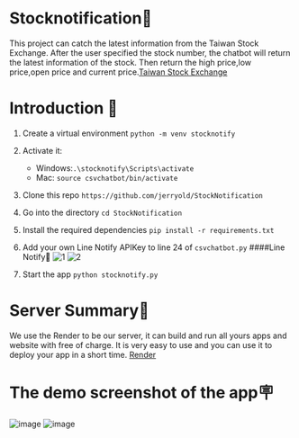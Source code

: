 # Stocknotification📕
This project can catch the latest information from the Taiwan Stock Exchange. After the user specified the stock number, the chatbot will return the latest information of the stock. Then return the high price,low price,open price and current price.<a href="https://www.twse.com.tw/zh/">Taiwan Stock Exchange</a>


# Introduction 🚀
1. Create a virtual environment `python -m venv stocknotify`
2. Activate it: 
   - Windows:`.\stocknotify\Scripts\activate`
   - Mac: `source csvchatbot/bin/activate`
3. Clone this repo `https://github.com/jerryold/StockNotification`
4. Go into the directory `cd StockNotification`
5. Install the required dependencies `pip install -r requirements.txt`
6. Add your own Line Notify APIKey to line 24 of `csvchatbot.py`
####Line Notify🔑
![1](https://github.com/jerryold/StockNotification/assets/12774427/8d4d465f-869a-4f30-81c0-b0387e0e56f5)
![2](https://github.com/jerryold/StockNotification/assets/12774427/a5cbc34c-7757-416f-a51f-a96baa5947fe)


7. Start the app `python stocknotify.py`  



# Server Summary📙
We use the Render to be our server, it can build and run all yours apps and website with free of charge. It is very easy to use and you can use it to deploy your app in a short time. <a href="https://render.com/">Render</a>


# The demo screenshot of the app🪧
![image](https://github.com/jerryold/StockNotification/assets/12774427/d952266e-60ee-4939-bd64-1b4850226b93)
![image](https://github.com/jerryold/StockNotification/assets/12774427/3ad1c549-b617-4e5e-9d38-40d1f9a2e6ab)



  

   







